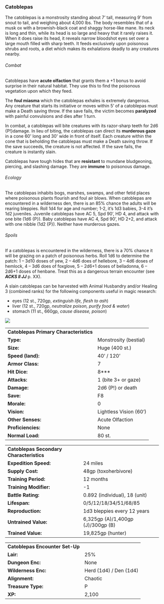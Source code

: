 ### Catoblepas

The catoblepas is a monstrosity standing about 7’ tall, measuring 9’ from snout to tail, and weighing about 4,000 lbs. The body resembles that of a musk ox with a brownish-black coat and shaggy horse-like mane. Its neck is long and thin, while its head is so large and heavy that it rarely raises it. When it does raise its head, it reveals narrow bloodshot eyes set over a large mouth filled with sharp teeth. It feeds exclusively upon poisonous shrubs and roots, a diet which makes its exhalations deadly to any creatures nearby.

###### Combat

Catoblepas have **acute olfaction** that grants them a +1 bonus to avoid surprise in their natural habitat. They use this to find the poisonous vegetation upon which they feed.

The **foul miasma** which the catoblepas exhales is extremely dangerous. Any creature that starts its initiative or moves within 5’ of a catoblepas must make a Death saving throw. If the save fails, the victim becomes **paralyzed** with painful convulsions and dies after 1 turn.

In combat, a catoblepas will bite creatures with its razor-sharp teeth for 2d6 {P!}damage. In lieu of biting, the catoblepas can direct its **murderous gaze** in a cone 60' long and 30' wide in front of itself. Each creature within the cone that is beholding the catoblepas must make a Death saving throw. If the save succeeds, the creature is not affected. If the save fails, the creature is instantly slain.

Catoblepas have tough hides that are **resistant** to mundane bludgeoning, piercing, and slashing damage. They are **immune** to poisonous damage.

###### Ecology

The catoblepas inhabits bogs, marshes, swamps, and other fetid places where poisonous plants flourish and foul air blows. When catoblepas are encountered in a wilderness den, there is an 85% chance the adults will be rearing bleppies. Roll 1d4 for age and number; 1-2, it’s 1d3 babies, 3-4 it’s 1d2 juveniles. Juvenile catoblepas have AC 5, Spd 90’, HD 4, and attack with one bite (1d6 {P}). Baby catoblepas have AC 4, Spd 90’, HD 2+2, and attack with one nibble (1d2 {P}). Neither have murderous gazes.

###### Spoils

If a catoblepas is encountered in the wilderness, there is a 70% chance it will be grazing on a patch of poisonous herbs. Roll 1d6 to determine the patch: 1 – 3d10 doses of yew, 2 – 4d6 does of hellebore, 3 – 4d6 doses of hemlock, 4 – 3d6 does of foxglove, 5 – 2d6+1 doses of belladonna, 6 – 2d6+1 doses of henbane. Treat this as a dangerous terrain encounter (see ***ACKS II JJ*** p. XX).

A slain catoblepas can be harvested with Animal Husbandry and/or Healing 3 (combined ranks) for the following components useful in magic research:

* eyes (12 st., 720gp, *extinguish life, flesh to ash*)
* liver (12 st., 720gp, *neutralize poison, purify food & water*)
* stomach (11 st., 660gp, *cause disease, poison*)

![](data:image/png;base64...)

|  |  |
| --- | --- |
| **Catoblepas Primary Characteristics** | |
| **Type:** | Monstrosity (bestial) |
| **Size:** | Huge (400 st.) |
| **Speed (land):** | 40’ / 120’ |
| **Armor Class:** | 7 |
| **Hit Dice:** | 8\*\*\* |
| **Attacks:** | 1 (bite 3+ or gaze) |
| **Damage:** | 2d6 {P!} or death |
| **Save:** | F8 |
| **Morale:** | 0 |
| **Vision:** | Lightless Vision (60’) |
| **Other Senses:** | Acute Olfaction |
| **Proficiencies:** | None |
| **Normal Load:** | 80 st. |

|  |  |
| --- | --- |
| **Catoblepas Secondary Characteristics** | |
| **Expedition Speed:** | 24 miles |
| **Supply Cost:** | 48gp (toxoherbivore) |
| **Training Period:** | 12 months |
| **Training Modifier:** | -1 |
| **Battle Rating:** | 0.892 (individual), 18 (unit) |
| **Lifespan:** | 0/5/12/18/34/51/68/85 |
| **Reproduction:** | 1d3 bleppies every 12 years |
| **Untrained Value:** | 6,325gp (A)/1,400gp (J)/300gp (B) |
| **Trained Value:** | 19,825gp (hunter) |

|  |  |
| --- | --- |
| **Catoblepas Encounter Set-Up** | |
| **Lair:** | 25% |
| **Dungeon Enc:** | None |
| **Wilderness Enc:** | Herd (1d4) / Den (1d4) |
| **Alignment:** | Chaotic |
| **Treasure Type:** | P |
| **XP:** | 2,100 |
